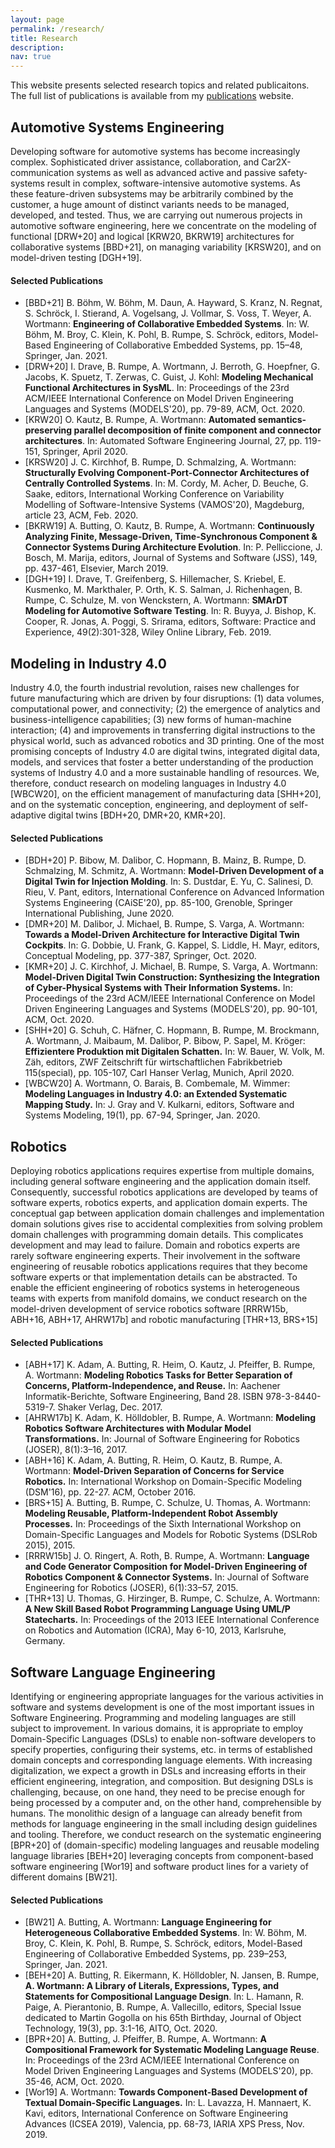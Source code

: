 ```yaml
---
layout: page
permalink: /research/
title: Research
description: 
nav: true
---
```


This website presents selected research topics and related publicaitons. The full list of publications is available from my [publications](../publications/) website.

## Automotive Systems Engineering

Developing software for automotive systems has become increasingly complex. Sophisticated driver assistance, collaboration, and Car2X-communication systems as well as advanced active and passive safety-systems result in complex, software-intensive automotive systems. As these feature-driven subsystems may be arbitrarily combined by the customer, a huge amount of distinct variants needs to be managed, developed, and tested. Thus, we are carrying out numerous projects in automotive software engineering, here we concentrate on the modeling of functional [DRW+20] and logical [KRW20, BKRW19] architectures for collaborative systems [BBD+21], on managing variability [KRSW20], and on model-driven testing [DGH+19].

#### Selected Publications

- [BBD+21] B. Böhm, W. Böhm, M. Daun, A. Hayward, S. Kranz, N. Regnat, S. Schröck, I. Stierand, A. Vogelsang, J. Vollmar, S. Voss, T. Weyer, A. Wortmann:
**Engineering of Collaborative Embedded Systems**. In: W. Böhm, M. Broy, C. Klein, K. Pohl, B. Rumpe, S. Schröck, editors, Model-Based Engineering of Collaborative Embedded Systems, pp. 15–48, Springer, Jan. 2021. 
- [DRW+20] I. Drave, B. Rumpe, A. Wortmann, J. Berroth, G. Hoepfner, G. Jacobs, K. Spuetz, T. Zerwas, C. Guist, J. Kohl: **Modeling Mechanical Functional Architectures in SysML**. In: Proceedings of the 23rd ACM/IEEE International Conference on Model Driven Engineering Languages and Systems (MODELS'20), pp. 79-89, ACM, Oct. 2020. 
- [KRW20] O. Kautz, B. Rumpe, A. Wortmann: **Automated semantics-preserving parallel decomposition of finite component and connector architectures**.
In: Automated Software Engineering Journal, 27, pp. 119-151, Springer, April 2020. 
- [KRSW20] J. C. Kirchhof, B. Rumpe, D. Schmalzing, A. Wortmann:
**Structurally Evolving Component-Port-Connector Architectures of Centrally Controlled Systems**. In: M. Cordy, M. Acher, D. Beuche, G. Saake, editors, International Working Conference on Variability Modelling of Software-Intensive Systems (VAMOS'20), Magdeburg, article 23, ACM, Feb. 2020. 
- [BKRW19] A. Butting, O. Kautz, B. Rumpe, A. Wortmann: **Continuously Analyzing Finite, Message-Driven, Time-Synchronous Component &amp; Connector Systems During Architecture Evolution**. In: P. Pelliccione, J. Bosch, M. Marija, editors, Journal of Systems and Software (JSS), 149, pp. 437-461, Elsevier, March 2019. 
- [DGH+19] I. Drave, T. Greifenberg, S. Hillemacher, S. Kriebel, E. Kusmenko, M. Markthaler, P. Orth, K. S. Salman, J. Richenhagen, B. Rumpe, C. Schulze, M. von Wenckstern, A. Wortmann: **SMArDT Modeling for Automotive Software Testing**. In: R. Buyya, J. Bishop, K. Cooper, R. Jonas, A. Poggi, S. Srirama, editors, Software: Practice and Experience, 49(2):301-328, Wiley Online Library, Feb. 2019. 

## Modeling in Industry 4.0

Industry 4.0, the fourth industrial revolution, raises new challenges for future manufacturing which are driven by four disruptions: (1) data volumes, computational power, and connectivity; (2) the emergence of analytics and business-intelligence capabilities; (3) new forms of human-machine interaction; (4) and improvements in transferring digital instructions to the physical world, such as advanced robotics and 3D printing. One of the most promising concepts of Industry 4.0 are digital twins, integrated digital data, models, and services that foster a better understanding of the production systems of Industry 4.0 and a more sustainable handling of resources. We, therefore, conduct research on modeling languages in Industry 4.0 [WBCW20], on the efficient management of manufacturing data [SHH+20], and on the systematic conception, engineering, and deployment of self-adaptive digital twins [BDH+20, DMR+20, KMR+20].

#### Selected Publications

- [BDH+20] P. Bibow, M. Dalibor, C. Hopmann, B. Mainz, B. Rumpe, D. Schmalzing, M. Schmitz, A. Wortmann: **Model-Driven Development of a Digital Twin for Injection Molding**. In: S. Dustdar, E. Yu, C. Salinesi, D. Rieu, V. Pant, editors, International Conference on Advanced Information Systems Engineering (CAiSE'20), pp. 85-100, Grenoble, Springer International Publishing, June 2020. 
- [DMR+20] M. Dalibor, J. Michael, B. Rumpe, S. Varga, A. Wortmann:
**Towards a Model-Driven Architecture for Interactive Digital Twin Cockpits**.
In: G. Dobbie, U. Frank, G. Kappel, S. Liddle, H. Mayr, editors, Conceptual Modeling, pp. 377-387, Springer, Oct. 2020. 
- [KMR+20] J. C. Kirchhof, J. Michael, B. Rumpe, S. Varga, A. Wortmann: **Model-Driven Digital Twin Construction: Synthesizing the Integration of Cyber-Physical Systems with Their Information Systems.** In: Proceedings of the 23rd ACM/IEEE International Conference on Model Driven Engineering Languages and Systems (MODELS'20), pp. 90-101, ACM, Oct. 2020. 
- [SHH+20] G. Schuh, C. Häfner, C. Hopmann, B. Rumpe, M. Brockmann, A. Wortmann, J. Maibaum, M. Dalibor, P. Bibow, P. Sapel, M. Kröger: **Effizientere Produktion mit Digitalen Schatten.** In: W. Bauer, W. Volk, M. Zäh, editors, ZWF Zeitschrift für wirtschaftlichen Fabrikbetrieb 115(special), pp. 105-107, Carl Hanser Verlag, Munich, April 2020. 
- [WBCW20] A. Wortmann, O. Barais, B. Combemale, M. Wimmer: **Modeling Languages in Industry 4.0: an Extended Systematic Mapping Study.** In: J. Gray and V. Kulkarni, editors, Software and Systems Modeling, 19(1), pp. 67-94, Springer, Jan. 2020. 

## Robotics

Deploying robotics applications requires expertise from multiple domains, including general software engineering and the application domain itself. Consequently, successful robotics applications are developed by teams of software experts, robotics experts, and application domain experts. The conceptual gap between application domain challenges and implementation domain solutions gives rise to accidental complexities from solving problem domain challenges with programming domain details. This complicates development and may lead to failure. Domain and robotics experts are rarely software engineering experts. Their involvement in the software engineering of reusable robotics applications requires that they become software experts or that implementation details can be abstracted. To enable the efficient engineering of robotics systems in heterogeneous teams with experts from manifold domains, we conduct research on the model-driven development of service robotics software [RRRW15b, ABH+16, ABH+17, AHRW17b] and robotic manufacturing [THR+13, BRS+15]

#### Selected Publications

- [ABH+17] K. Adam, A. Butting, R. Heim, O. Kautz, J. Pfeiffer, B. Rumpe, A. Wortmann: **Modeling Robotics Tasks for Better Separation of Concerns, Platform-Independence, and Reuse.** In: Aachener Informatik-Berichte, Software Engineering, Band 28. ISBN 978-3-8440-5319-7. Shaker Verlag, Dec. 2017.
- [AHRW17b] K. Adam, K. Hölldobler, B. Rumpe, A. Wortmann: **Modeling Robotics Software Architectures with Modular Model Transformations.** In: Journal of Software Engineering for Robotics (JOSER), 8(1):3–16, 2017. 
- [ABH+16] K. Adam, A. Butting, R. Heim, O. Kautz, B. Rumpe, A. Wortmann: **Model-Driven Separation of Concerns for Service Robotics.** In: International Workshop on Domain-Specific Modeling (DSM'16), pp. 22-27. ACM, October 2016. 
- [BRS+15] A. Butting, B. Rumpe, C. Schulze, U. Thomas, A. Wortmann: **Modeling Reusable, Platform-Independent Robot Assembly Processes.** In: Proceedings of the Sixth International Workshop on Domain-Specific Languages and Models for Robotic Systems (DSLRob 2015), 2015. 
- [RRRW15b] J. O. Ringert, A. Roth, B. Rumpe, A. Wortmann: **Language and Code Generator Composition for Model-Driven Engineering of Robotics Component & Connector Systems.** In: Journal of Software Engineering for Robotics (JOSER), 6(1):33–57, 2015. 
- [THR+13] U. Thomas, G. Hirzinger, B. Rumpe, C. Schulze, A. Wortmann: **A New Skill Based Robot Programming Language Using UML/P Statecharts.** In: Proceedings of the 2013 IEEE International Conference on Robotics and Automation (ICRA), May 6-10, 2013, Karlsruhe, Germany. 

## Software Language Engineering

Identifying or engineering appropriate languages for the various activities in software and systems development is one of the most important issues in Software Engineering. Programming and modeling languages are still subject to improvement. In various domains, it is appropriate to employ Domain-Specific Languages (DSLs) to enable non-software developers to specify properties, configuring their systems, etc. in terms of established domain concepts and corresponding language elements. With increasing digitalization, we expect a growth in DSLs and increasing efforts in their efficient engineering, integration, and composition. But designing DSLs is challenging, because, on one hand, they need to be precise enough for being processed by a computer and, on the other hand, comprehensible by humans. The monolithic design of a language can already benefit from methods for language engineering in the small including design guidelines and tooling. Therefore, we conduct research on the systematic engineering [BPR+20] of (domain-specific) modeling languages and reusable modeling language libraries [BEH+20] leveraging concepts from component-based software engineering [Wor19] and software product lines for a variety of different domains [BW21].

#### Selected Publications

- [BW21] A. Butting, A. Wortmann: **Language Engineering for Heterogeneous Collaborative Embedded Systems**. In: W. Böhm, M. Broy, C. Klein, K. Pohl, B. Rumpe, S. Schröck, editors, Model-Based Engineering of Collaborative Embedded Systems, pp. 239–253, Springer, Jan. 2021. 
- [BEH+20] A. Butting, R. Eikermann, K. Hölldobler, N. Jansen, B. Rumpe, **A. Wortmann: A Library of Literals, Expressions, Types, and Statements for Compositional Language Design**. In: L. Hamann, R. Paige, A. Pierantonio, B. Rumpe, A. Vallecillo, editors, Special Issue dedicated to Martin Gogolla on his 65th Birthday, Journal of Object Technology, 19(3), pp. 3:1-16, AITO, Oct. 2020. 
- [BPR+20] A. Butting, J. Pfeiffer, B. Rumpe, A. Wortmann: **A Compositional Framework for Systematic Modeling Language Reuse**. In: Proceedings of the 23rd ACM/IEEE International Conference on Model Driven Engineering Languages and Systems (MODELS'20), pp. 35-46, ACM, Oct. 2020. 
- [Wor19] A. Wortmann: **Towards Component-Based Development of Textual Domain-Specific Languages.** In: L. Lavazza, H. Mannaert, K. Kavi, editors, International Conference on Software Engineering Advances (ICSEA 2019), Valencia, pp. 68-73, IARIA XPS Press, Nov. 2019.

